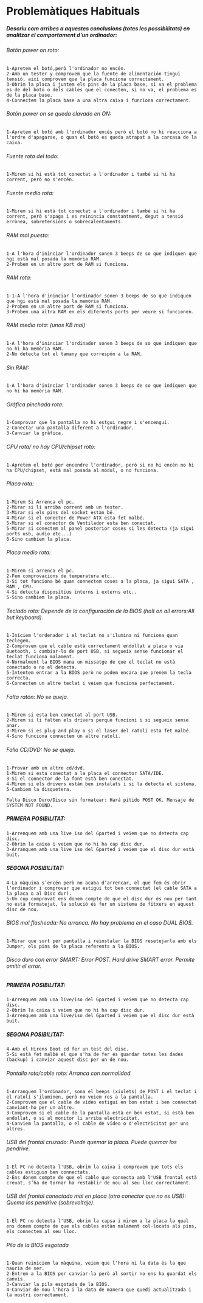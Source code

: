 # Problemàtiques Habituals

##### Descriu com arribes a aquestes conclusions (totes les possibilitats) en analitzar el comportament d'un ordinador:

###### Botón power on roto:
    1-Apretem el botó,però l'ordinador no encén.
    2-Amb un tester y comprovem que la fuente de alimentación tingui tensió, així comprovem que la placa funciona correctament.
    3-Obrim la placa i juntem els pins de la placa base, si va el problema es de del botó o dels cables que el conecten, si no va, el problema es de la placa base.
    4-Connectem la placa base a una altra caixa i funciona correctament.

###### Botón power on se queda clavado en ON:
    1-Apretem el botó amb l'ordinador encés però el botò no hi reacciona a l'ordre d'apagarse, o quan el botò es queda atrapat a la carcasa de la caixa.
    
###### Fuente rota del todo:
    1-Mirem si hi està tot conectat a l'ordinador i també si hi ha corrent, però no s'encén.
    
###### Fuente medio rota:
    1-Mirem si hi està tot conectat a l'ordinador i també si hi ha corrent, però s'apaga i es reinincia constantment, degut a tensió errònea, sobretensións o sobrecalentaments.
    
###### RAM mal puesta:
    1-A l'hora d'ininciar l'ordinador sonen 3 beeps de so que indiquen que hgi està mal posada la memòria RAM.
    2-Probem en un altre port de RAM si funciona.
    
###### RAM rota:
    1-1-A l'hora d'ininciar l'ordinador sonen 3 beeps de so que indiquen que hgi està mal posada la memòria RAM.
    2-Probem en un altre port de RAM si funciona.
    3-Probem una altra RAM en els diferents ports per veure si funcionen.
    
###### RAM medio rota: (unos KB mal)
    1-A l'hora d'ininciar l'ordinador sonen 3 beeps de so que indiquen que no hi ha memòria RAM.
    2-No detecta tot el tamany que correspón a la RAM.
    
###### Sin RAM:
    1-A l'hora d'ininciar l'ordinador sonen 3 beeps de so que indiquen que no hi ha memòria RAM.
    
###### Gráfica pinchada rota:
    1-Comprovar que la pantalla no hi estgui negre i s'encengui.
    2-Conectar una pantalla diferent a l'ordinador.
    3-Canviar la gráfica.
    
###### CPU rota/ no hay CPU/chipset roto:
    1-Apretem el botó per encendre l'ordinador, però si no hi encén no hi ha CPU/chipset, està mal posada al módul, o no funciona.
    
###### Placa rota:
    1-Mirem Si Arrenca el pc. 
    2-Mirar si li arriba corrent amb un tester.
    3-Mirar si els pins del socket estàn bé.
    4-Mirar si el conector de Power ATX esta fet malbé.
    5-Mirar si el conector de Ventilador esta ben conectat.
    5-Mirar si conectem al panel posterior coses si les detecta (ja sigui ports usb, audio etc...)
    6-Sino cambiem la placa.
    
###### Placa medio rota:
    1-Mirem si arrenca el pc. 
    2-Fem comprovacions de temperatura etc.. 
    3-Si tot funciona bé quan connectem coses a la placa, ja sigui SATA , RAM , CPU.
    4-Si detecta dispositius interns i externs etc..
    5-Sino cambiem la placa.
    
###### Teclado roto: Depende de la configuración de la BIOS (halt on all errors:All but keyboard).
    1-Iniciem l'ordenador i el teclat no s'ilumina ni funciona quan teclegem.
    2-Comprovem que el cable està correctament endollat a placa o via Buetooth, i cambiar-lo de port USB, si segueix sense funcionar el teclat funciona malament. 
    4-Normalment la BIOS mana un missatge de que el teclat no està conectado o no el detecta.
    5-Intentem entrar a la BIOS però no podem encara que prenem la tecla correcta. 
    6-Connectem un altre teclat i veiem que funciona perfectament.
    
###### Falta ratón: No se queja.
    1-Mirem si esta ben conectat al port USB.
    2-Mirem si li falten els drivers perquè funcioni i si segueix sense anar.
    3-Mirem si es plug and play o si el laser del ratoli esta fet malbé.
    4-Sino funciona connectem un altre ratolí.
    
###### Falla CD/DVD: No se queja.
    1-Provar amb un altre cd/dvd.
    1-Mirem si esta conectat a la placa el connector SATA/IDE.
    3-Si el connector de la font està ben conectat.
    4-Mirem si els drivers estàn ben instalats i si la detecta el sistema.
    5-Cambiem la disquetera.
    
    Falta Disco Duro/Disco sin formatear: Hará pitido POST OK. Mensaje de SYSTEM NOT FOUND.
##### PRIMERA POSIBILITAT:
    1-Arrenquem amb una live iso del Gparted i veiem que no detecta cap disc.
    2-Obrim la caixa i veiem que no hi ha cap disc dur.
    3-Arranquem amb una live iso del Gparted i veiem que el disc dur està buit.
##### SEGONA POSIBILITAT:
    4-La màquina s’encén però no acaba d’arrencar, el que fem és obrir l’ordinador i comprovar que estigui tot ben connectat (el cable SATA a la placa o al Disc dur).
    5-Un cop comprovat ens donem compte de que el disc dur és nou per tant no està formatejat, la solució és fer un sistema de fitxers en aquest disc de nou.
    
###### BIOS mal flasheada: No arranca. No hay problema en el caso DUAL BIOS.
    1-Mirar que surt per pantalla i reinstalar la BIOS resetejarla amb els Jumper, els pins de la placa referents a la BIOS.
    
###### Disco duro con error SMART: Error POST. Hard drive SMART error. Permite omitir el error.
#####  PRIMERA POSIBILITAT:
    1-Arrenquem amb una live/iso del Gparted i veiem que no detecta cap disc.
    2-Obrim la caixa i veiem que no hi ha cap disc dur.
    3-Arrenquem amb una live/iso del Gparted i veiem que el disc dur està buit.
##### SEGONA POSIBILITAT:
    4-Amb el Hirens Boot cd fer un test del disc. 
    5-Si està fet malbé el que s'ha de fer és guardar totes les dades (backup) i canviar aquest disc per un de nou.
    
###### Pantalla rota/cable roto: Arranca con normalidad.
    1-Arranquem l'ordinador, sona el beeps (xiulets) de POST i el teclat i el ratolí s'iluminen, però no veiem res a la pantalla.
    2-Comprovem que el cable de vídeo estigui en bon estat i ben connectat canviant-ho per un altre.
    3-Comprovem si el cable de la pantalla està en bon estat, si està ben endollat, o si al monitor li arriba electricitat.
    4-Canviem la pantalla, o el cable de vídeo o d'electricitat per uns altres.
    
###### USB del frontal cruzado: Puede quemar la placa. Puede quemar los pendrive.
    1-El PC no detecta l'USB, obrim la caixa i comprovem que tots els cables estiguin ben connectats. 
    2-Ens donem compte de que el cable que connecta amb l'USB frontal està creuat, s’ha de tornar ha restablir de nou al seu lloc correctament.

######  USB del frontal conectado mal en placa (otro conector que no es USB): Quema los pendrive (sobrevoltaje).
    1-El PC no detecta l'USB, obrim la capsa i mirem a la placa la qual ens donem compte de que els cables estàn malament col·locats als pins, els connectem al seu lloc.
    
###### Pila de la BIOS esgotada
    1-Quan reiniciem la màquina, veiem que l'hora ni la data és la que hauria de ser.
    2-Entrem a la BIOS per canviar-la però al sortir no ens ha guardat els canvis.
    3-Canviar la pila esgotada de la BIOS.
    4-Canviar de nou l'hora i la data de manera que quedi actualitzada i la mostri correctament.
